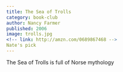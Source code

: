 ```yaml
---
title: The Sea of Trolls
category: book-club
author: Nancy Farmer
published: 2006
image: trolls.jpg
<!-- link: http://amzn.com/0689867468 -->
Nate's pick
---
```


The Sea of Trolls is full of Norse mythology
